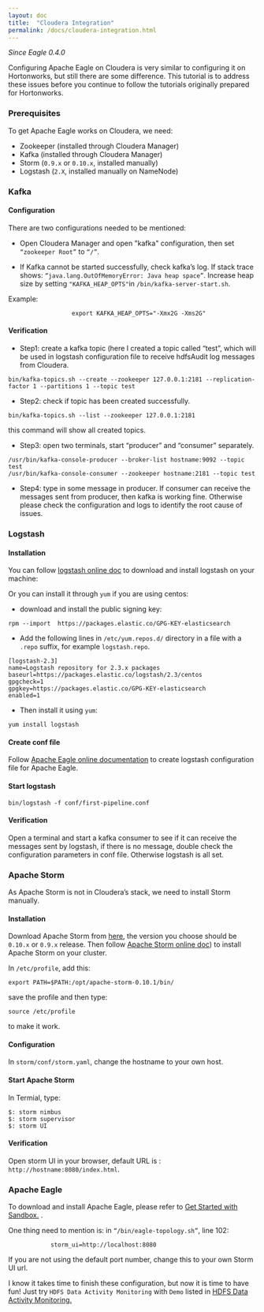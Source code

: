 ```yaml
---
layout: doc
title:  "Cloudera Integration"
permalink: /docs/cloudera-integration.html
---
```


*Since Eagle 0.4.0*

Configuring Apache Eagle on Cloudera is very similar to configuring it on Hortonworks, but still there are some difference. 
This tutorial is to address these issues before you continue to follow the tutorials originally prepared for Hortonworks.

### Prerequisites

To get Apache Eagle works on Cloudera, we need:

* Zookeeper (installed through Cloudera Manager)
* Kafka (installed through Cloudera Manager)
* Storm (``0.9.x`` or ``0.10.x``, installed manually)
* Logstash (``2.X``, installed manually on NameNode)


### Kafka

#### Configuration

There are two configurations needed to be mentioned: 

* Open Cloudera Manager and open "kafka" configuration, then set ``“zookeeper Root”`` to ``“/”``.

* If Kafka cannot be started successfully, check kafka’s log. If stack trace shows: ``“java.lang.OutOfMemoryError: Java heap space”``. Increase heap size by setting ``"KAFKA_HEAP_OPTS"``in ``/bin/kafka-server-start.sh``.

Example:

~~~
                  export KAFKA_HEAP_OPTS="-Xmx2G -Xms2G"
~~~



#### Verification

- Step1: create a kafka topic (here I created a topic called “test”, which will be used in  logstash configuration file to receive hdfsAudit log messages from Cloudera.

~~~
bin/kafka-topics.sh --create --zookeeper 127.0.0.1:2181 --replication-factor 1 --partitions 1 --topic test
~~~

- Step2: check if topic has been created successfully.

~~~
bin/kafka-topics.sh --list --zookeeper 127.0.0.1:2181
~~~

this command will show all created topics.

- Step3: open two terminals, start “producer” and “consumer” separately.

~~~
/usr/bin/kafka-console-producer --broker-list hostname:9092 --topic test
/usr/bin/kafka-console-consumer --zookeeper hostname:2181 --topic test
~~~

- Step4: type in some message in producer. If consumer can receive the messages sent from producer, then kafka is working fine. Otherwise please check the configuration and logs to identify the root cause of issues.



### Logstash

#### Installation

You can follow [logstash online doc](https://www.elastic.co/downloads/logstash) to download and install logstash on your machine:

Or you can install it through ``yum`` if you are using centos:

- download and install the public signing key:

~~~
rpm --import  https://packages.elastic.co/GPG-KEY-elasticsearch
~~~

- Add the following lines in ``/etc/yum.repos.d/`` directory in a file with a ``.repo`` suffix, for example ``logstash.repo``.

~~~
[logstash-2.3]
name=Logstash repository for 2.3.x packages
baseurl=https://packages.elastic.co/logstash/2.3/centos
gpgcheck=1
gpgkey=https://packages.elastic.co/GPG-KEY-elasticsearch
enabled=1
~~~

- Then install it using ``yum``: 

~~~
yum install logstash
~~~

#### Create conf file

Follow [Apache Eagle online documentation](https://github.com/apache/incubator-eagle/blob/branch-0.4/eagle-assembly/src/main/docs/logstash-kafka-conf.md) to create logstash configuration file for Apache Eagle.

#### Start logstash

~~~
bin/logstash -f conf/first-pipeline.conf
~~~

#### Verification

Open a terminal and start a kafka consumer to see if it can receive the messages sent by logstash, if there is no message, double check the configuration parameters in conf file. Otherwise logstash is all set.

### Apache Storm
As Apache Storm is not in Cloudera’s stack, we need to install Storm manually.

#### Installation

Download Apache Storm from [here](http://storm.apache.org/downloads.html), the version you choose should be ``0.10.x`` or ``0.9.x`` release.
Then follow [Apache Storm online doc](http://storm.apache.org/releases/0.10.0/Setting-up-a-Storm-cluster.html)) to install Apache Storm on your cluster.

In ``/etc/profile``, add this: 

~~~
export PATH=$PATH:/opt/apache-storm-0.10.1/bin/
~~~

save the profile and then type:

~~~
source /etc/profile 
~~~

to make it work.

#### Configuration

In ``storm/conf/storm.yaml``, change the hostname to your own host.

#### Start Apache Storm

In Termial, type:

~~~
$: storm nimbus
$: storm supervisor
$: storm UI
~~~

#### Verification

Open storm UI in your browser, default URL is : ``http://hostname:8080/index.html``.

### Apache Eagle

To download and install Apache Eagle, please refer to  [Get Started with Sandbox.](http://eagle.incubator.apache.org/docs/quick-start.html) .

One thing need to mention is: in ``“/bin/eagle-topology.sh”``, line 102:

~~~			
			storm_ui=http://localhost:8080
~~~

If you are not using the default port number, change this to your own Storm UI url.

I know it takes time to finish these configuration, but now it is time to have fun! 
Just try ``HDFS Data Activity Monitoring`` with ``Demo`` listed in [HDFS Data Activity Monitoring.](http://eagle.incubator.apache.org/docs/hdfs-data-activity-monitoring.html)

